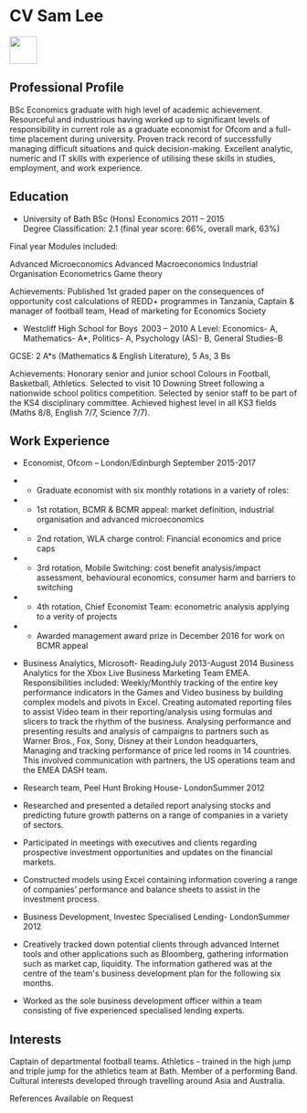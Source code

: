 CV Sam Lee
============
<img src="https://scontent-amt2-1.xx.fbcdn.net/v/t1.0-9/11038793_10206369659027648_93688227103615151_n.jpg?oh=c5ffafc55e0116a854920ee54a17fadf&oe=5A486DD6" width="48">

Professional Profile 
--------------------
BSc Economics graduate with high level of academic achievement. Resourceful and industrious having worked up to significant levels of responsibility in current role as a graduate economist for Ofcom and a full-time placement during university. Proven track record of successfully managing difficult situations and quick decision-making. Excellent analytic, numeric and IT skills with experience of utilising these skills in studies, employment, and work experience. 



Education 
---------

* University of Bath                BSc (Hons) Economics             2011 – 2015          
Degree Classification: 2.1 (final year score: 66%, overall mark, 63%) 
 
Final year Modules included: 
 
Advanced Microeconomics 
Advanced Macroeconomics 
Industrial Organisation 
Econometrics 
Game theory 
 
Achievements: Published 1st graded paper on the consequences of opportunity cost calculations of REDD+ programmes in Tanzania, Captain & manager of football team, Head of marketing for Economics Society 


* Westcliff High School for Boys       2003 – 2010 
A Level: Economics- A, Mathematics- A*, Politics- A, Psychology (AS)- B, General Studies-B 

GCSE: 2 A*s (Mathematics & English Literature), 5 As, 3 Bs 

Achievements: Honorary senior and junior school Colours in Football, Basketball, Athletics. Selected to visit 10 Downing Street following a nationwide school politics competition. Selected by senior staff to be part of the KS4 disciplinary committee. Achieved highest level in all KS3 fields (Maths 8/8, English 7/7, Science 7/7). 

Work Experience 
---------------
* Economist, Ofcom – London/Edinburgh           September 2015-2017

* * Graduate economist with six monthly rotations in a variety of roles: 

* * 1st rotation, BCMR & BCMR appeal: market definition, industrial organisation and advanced microeconomics 

* * 2nd rotation, WLA charge control: Financial economics and price caps 

* * 3rd rotation, Mobile Switching: cost benefit analysis/impact assessment, behavioural economics, consumer harm and barriers to switching

* * 4th rotation, Chief Economist Team: econometric analysis applying to a verity of projects 

* * Awarded management award prize in December 2016 for work on BCMR appeal 

* Business Analytics, Microsoft- ReadingJuly 2013-August 2014 
Business Analytics for the Xbox Live Business Marketing Team EMEA. Responsibilities included: 
Weekly/Monthly tracking of the entire key performance indicators in the Games and Video business by building complex models and pivots in Excel. 
Creating automated reporting files to assist Video team in their reporting/analysis using formulas and slicers to track the rhythm of the business. 
Analysing performance and presenting results and analysis of campaigns to partners such as Warner Bros., Fox, Sony, Disney at their London headquarters,   
Managing and tracking performance of price led rooms in 14 countries. This involved communication with partners, the US operations team and the EMEA DASH team. 
* Research team, Peel Hunt Broking House- LondonSummer 2012 
 * Researched and presented a detailed report analysing stocks and predicting future growth patterns on a range of companies in a variety of sectors. 
 * Participated in meetings with executives and clients regarding prospective investment opportunities and updates on the financial markets. 
 * Constructed models using Excel containing information covering a range of companies’ performance and balance sheets to assist in the investment process. 
* Business Development, Investec Specialised Lending- LondonSummer 2012 
 * Creatively tracked down potential clients through advanced Internet tools and other applications such as Bloomberg, gathering information such as market cap, liquidity. The information gathered was at the centre of the team's business development plan for the following six months. 
 * Worked as the sole business development officer within a team consisting of five experienced specialised lending experts. 


Interests 
---------
Captain of departmental football teams.  Athletics - trained in the high jump and triple jump for the athletics team at Bath.  Member of a performing Band. Cultural interests developed through travelling around Asia and Australia. 

References Available on Request 



